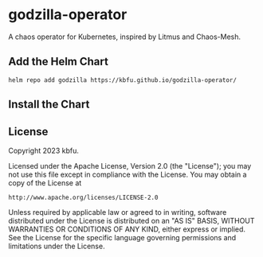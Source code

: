 # godzilla-operator
A chaos operator for Kubernetes, inspired by Litmus and Chaos-Mesh.

## Add the Helm Chart
`helm repo add godzilla https://kbfu.github.io/godzilla-operator/`

## Install the Chart


## License

Copyright 2023 kbfu.

Licensed under the Apache License, Version 2.0 (the "License");
you may not use this file except in compliance with the License.
You may obtain a copy of the License at

    http://www.apache.org/licenses/LICENSE-2.0

Unless required by applicable law or agreed to in writing, software
distributed under the License is distributed on an "AS IS" BASIS,
WITHOUT WARRANTIES OR CONDITIONS OF ANY KIND, either express or implied.
See the License for the specific language governing permissions and
limitations under the License.

